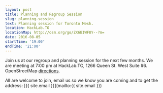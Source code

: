 ```yaml
---
layout: post
title: Planning and Regroup Session
slug: planning-session
text: Planning session for Toronto Mesh.
location: HackLab.TO
locationMap: http://osm.org/go/ZX6BIWF8Y--?m=
date: 2016-08-05
startTime: '19:00'
endTime: '21:00'
---
```


Join us at our regroup and planning session for the next few months. We are meeting at 7:00 pm at HackLab.TO, 1266 Queen St. West Suite #6. OpenStreetMap [directions](http://osm.org/go/ZX6BIWF8Y--?m=).

All are welcome to join, email us so we know you are coming and to get the address: [{{ site.email }}](mailto:{{ site.email }})
